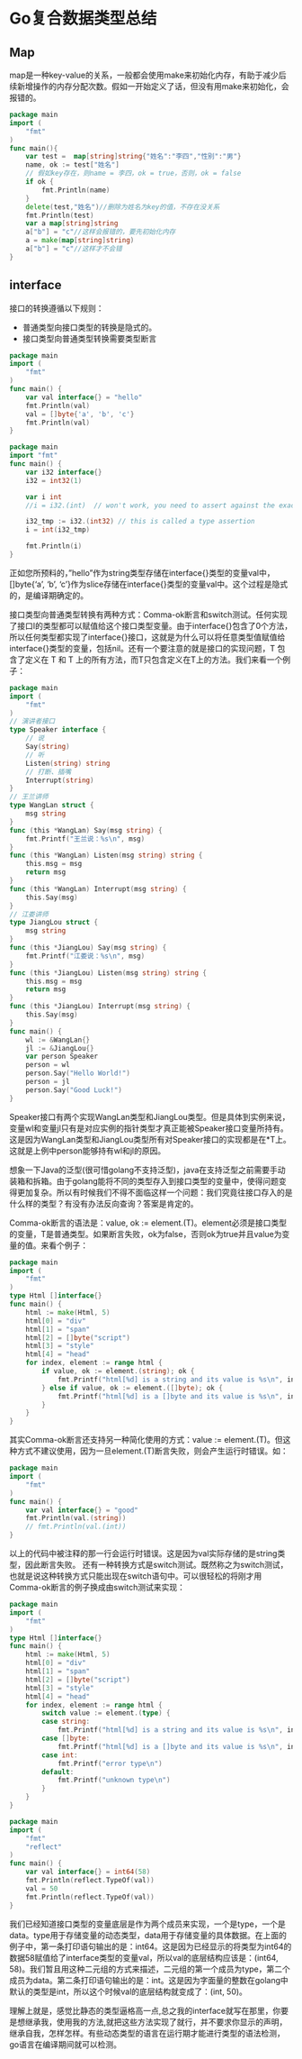 # Go复合数据类型总结

## Map
map是一种key-value的关系，一般都会使用make来初始化内存，有助于减少后续新增操作的内存分配次数。假如一开始定义了话，但没有用make来初始化，会报错的。
```go
package main
import (
    "fmt"
)
func main(){
    var test =  map[string]string{"姓名":"李四","性别":"男"}
    name, ok := test["姓名"]
    // 假如key存在，则name = 李四，ok = true，否则，ok = false
    if ok {
        fmt.Println(name)
    }
    delete(test,"姓名")//删除为姓名为key的值，不存在没关系
    fmt.Println(test)
    var a map[string]string
    a["b"] = "c"//这样会报错的，要先初始化内存
    a = make(map[string]string)
    a["b"] = "c"//这样才不会错
}
```

## interface
接口的转换遵循以下规则：
- 普通类型向接口类型的转换是隐式的。
- 接口类型向普通类型转换需要类型断言
```go
package main
import (
    "fmt"
)
func main() {
    var val interface{} = "hello"
    fmt.Println(val)
    val = []byte{'a', 'b', 'c'}
    fmt.Println(val)
}
```
```go
package main
import "fmt"
func main() {
    var i32 interface{}
    i32 = int32(1)

    var i int
    //i = i32.(int)  // won't work, you need to assert against the exact type in i32

    i32_tmp := i32.(int32) // this is called a type assertion
    i = int(i32_tmp)

    fmt.Println(i)
}
```
正如您所预料的，”hello”作为string类型存储在interface{}类型的变量val中，[]byte{‘a’, ‘b’, ‘c’}作为slice存储在interface{}类型的变量val中。这个过程是隐式的，是编译期确定的。

接口类型向普通类型转换有两种方式：Comma-ok断言和switch测试。任何实现了接口I的类型都可以赋值给这个接口类型变量。由于interface{}包含了0个方法，所以任何类型都实现了interface{}接口，这就是为什么可以将任意类型值赋值给interface{}类型的变量，包括nil。还有一个要注意的就是接口的实现问题，T 包含了定义在 T 和 T 上的所有方法，而T只包含定义在T上的方法。我们来看一个例子：
```go
package main
import (
    "fmt"
)
// 演讲者接口
type Speaker interface {
    // 说
    Say(string)
    // 听
    Listen(string) string
    // 打断、插嘴
    Interrupt(string)
}
// 王兰讲师
type WangLan struct {
    msg string
}
func (this *WangLan) Say(msg string) {
    fmt.Printf("王兰说：%s\n", msg)
}
func (this *WangLan) Listen(msg string) string {
    this.msg = msg
    return msg
}
func (this *WangLan) Interrupt(msg string) {
    this.Say(msg)
}
// 江娄讲师
type JiangLou struct {
    msg string
}
func (this *JiangLou) Say(msg string) {
    fmt.Printf("江娄说：%s\n", msg)
}
func (this *JiangLou) Listen(msg string) string {
    this.msg = msg
    return msg
}
func (this *JiangLou) Interrupt(msg string) {
    this.Say(msg)
}
func main() {
    wl := &WangLan{}
    jl := &JiangLou{}
    var person Speaker
    person = wl
    person.Say("Hello World!")
    person = jl
    person.Say("Good Luck!")
}
```
Speaker接口有两个实现WangLan类型和JiangLou类型。但是具体到实例来说，变量wl和变量jl只有是对应实例的指针类型才真正能被Speaker接口变量所持有。这是因为WangLan类型和JiangLou类型所有对Speaker接口的实现都是在*T上。这就是上例中person能够持有wl和jl的原因。

想象一下Java的泛型(很可惜golang不支持泛型)，java在支持泛型之前需要手动装箱和拆箱。由于golang能将不同的类型存入到接口类型的变量中，使得问题变得更加复杂。所以有时候我们不得不面临这样一个问题：我们究竟往接口存入的是什么样的类型？有没有办法反向查询？答案是肯定的。

Comma-ok断言的语法是：value, ok := element.(T)。element必须是接口类型的变量，T是普通类型。如果断言失败，ok为false，否则ok为true并且value为变量的值。来看个例子：
```go
package main
import (
    "fmt"
)
type Html []interface{}
func main() {
    html := make(Html, 5)
    html[0] = "div"
    html[1] = "span"
    html[2] = []byte("script")
    html[3] = "style"
    html[4] = "head"
    for index, element := range html {
        if value, ok := element.(string); ok {
            fmt.Printf("html[%d] is a string and its value is %s\n", index, value)
        } else if value, ok := element.([]byte); ok {
            fmt.Printf("html[%d] is a []byte and its value is %s\n", index, string(value))
        }
    }
}
```
其实Comma-ok断言还支持另一种简化使用的方式：value := element.(T)。但这种方式不建议使用，因为一旦element.(T)断言失败，则会产生运行时错误。如：
```go
package main
import (
    "fmt"
)
func main() {
    var val interface{} = "good"
    fmt.Println(val.(string))
    // fmt.Println(val.(int))
}
```
以上的代码中被注释的那一行会运行时错误。这是因为val实际存储的是string类型，因此断言失败。
还有一种转换方式是switch测试。既然称之为switch测试，也就是说这种转换方式只能出现在switch语句中。可以很轻松的将刚才用Comma-ok断言的例子换成由switch测试来实现：
```go
package main
import (
    "fmt"
)
type Html []interface{}
func main() {
    html := make(Html, 5)
    html[0] = "div"
    html[1] = "span"
    html[2] = []byte("script")
    html[3] = "style"
    html[4] = "head"
    for index, element := range html {
        switch value := element.(type) {
        case string:
            fmt.Printf("html[%d] is a string and its value is %s\n", index, value)
        case []byte:
            fmt.Printf("html[%d] is a []byte and its value is %s\n", index, string(value))
        case int:
            fmt.Printf("error type\n")
        default:
            fmt.Printf("unknown type\n")
        }
    }
}
```
```go
package main
import (
    "fmt"
    "reflect"
)
func main() {
    var val interface{} = int64(58)
    fmt.Println(reflect.TypeOf(val))
    val = 50
    fmt.Println(reflect.TypeOf(val))
}
```
我们已经知道接口类型的变量底层是作为两个成员来实现，一个是type，一个是data。type用于存储变量的动态类型，data用于存储变量的具体数据。在上面的例子中，第一条打印语句输出的是：int64。这是因为已经显示的将类型为int64的数据58赋值给了interface类型的变量val，所以val的底层结构应该是：(int64, 58)。我们暂且用这种二元组的方式来描述，二元组的第一个成员为type，第二个成员为data。第二条打印语句输出的是：int。这是因为字面量的整数在golang中默认的类型是int，所以这个时候val的底层结构就变成了：(int, 50)。

理解上就是，感觉比静态的类型逼格高一点,总之我的interface就写在那里，你要是想继承我，使用我的方法,就把这些方法实现了就行，并不要求你显示的声明，继承自我，怎样怎样。有些动态类型的语言在运行期才能进行类型的语法检测，go语言在编译期间就可以检测。
